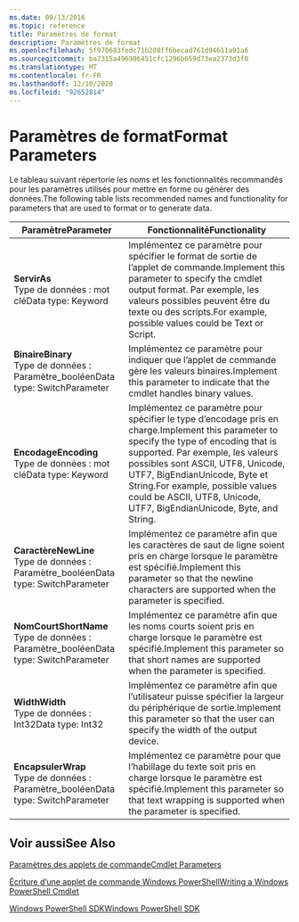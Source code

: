 ```yaml
---
ms.date: 09/13/2016
ms.topic: reference
title: Paramètres de format
description: Paramètres de format
ms.openlocfilehash: 5f970683fedc71b208ff6becad761d94611a91a6
ms.sourcegitcommit: ba7315a496986451cfc1296b659d73ea2373d3f0
ms.translationtype: MT
ms.contentlocale: fr-FR
ms.lasthandoff: 12/10/2020
ms.locfileid: "92652814"
---
```

# <a name="format-parameters"></a><span data-ttu-id="c34d4-103">Paramètres de format</span><span class="sxs-lookup"><span data-stu-id="c34d4-103">Format Parameters</span></span>

<span data-ttu-id="c34d4-104">Le tableau suivant répertorie les noms et les fonctionnalités recommandés pour les paramètres utilisés pour mettre en forme ou générer des données.</span><span class="sxs-lookup"><span data-stu-id="c34d4-104">The following table lists recommended names and functionality for parameters that are used to format or to generate data.</span></span>

|<span data-ttu-id="c34d4-105">Paramètre</span><span class="sxs-lookup"><span data-stu-id="c34d4-105">Parameter</span></span>|<span data-ttu-id="c34d4-106">Fonctionnalité</span><span class="sxs-lookup"><span data-stu-id="c34d4-106">Functionality</span></span>|
|---|---|
|<span data-ttu-id="c34d4-107">**Servir**</span><span class="sxs-lookup"><span data-stu-id="c34d4-107">**As**</span></span><br><span data-ttu-id="c34d4-108">Type de données : mot clé</span><span class="sxs-lookup"><span data-stu-id="c34d4-108">Data type: Keyword</span></span>|<span data-ttu-id="c34d4-109">Implémentez ce paramètre pour spécifier le format de sortie de l’applet de commande.</span><span class="sxs-lookup"><span data-stu-id="c34d4-109">Implement this parameter to specify the cmdlet output format.</span></span> <span data-ttu-id="c34d4-110">Par exemple, les valeurs possibles peuvent être du texte ou des scripts.</span><span class="sxs-lookup"><span data-stu-id="c34d4-110">For example, possible values could be Text or Script.</span></span>|
|<span data-ttu-id="c34d4-111">**Binaire**</span><span class="sxs-lookup"><span data-stu-id="c34d4-111">**Binary**</span></span><br><span data-ttu-id="c34d4-112">Type de données : Paramètre_booléen</span><span class="sxs-lookup"><span data-stu-id="c34d4-112">Data type: SwitchParameter</span></span>|<span data-ttu-id="c34d4-113">Implémentez ce paramètre pour indiquer que l’applet de commande gère les valeurs binaires.</span><span class="sxs-lookup"><span data-stu-id="c34d4-113">Implement this parameter to indicate that the cmdlet handles binary values.</span></span>|
|<span data-ttu-id="c34d4-114">**Encodage**</span><span class="sxs-lookup"><span data-stu-id="c34d4-114">**Encoding**</span></span><br><span data-ttu-id="c34d4-115">Type de données : mot clé</span><span class="sxs-lookup"><span data-stu-id="c34d4-115">Data type: Keyword</span></span>|<span data-ttu-id="c34d4-116">Implémentez ce paramètre pour spécifier le type d’encodage pris en charge.</span><span class="sxs-lookup"><span data-stu-id="c34d4-116">Implement this parameter to specify the type of encoding that is supported.</span></span> <span data-ttu-id="c34d4-117">Par exemple, les valeurs possibles sont ASCII, UTF8, Unicode, UTF7, BigEndianUnicode, Byte et String.</span><span class="sxs-lookup"><span data-stu-id="c34d4-117">For example, possible values could be ASCII, UTF8, Unicode, UTF7, BigEndianUnicode, Byte, and String.</span></span>|
|<span data-ttu-id="c34d4-118">**Caractère**</span><span class="sxs-lookup"><span data-stu-id="c34d4-118">**NewLine**</span></span><br><span data-ttu-id="c34d4-119">Type de données : Paramètre_booléen</span><span class="sxs-lookup"><span data-stu-id="c34d4-119">Data type: SwitchParameter</span></span>|<span data-ttu-id="c34d4-120">Implémentez ce paramètre afin que les caractères de saut de ligne soient pris en charge lorsque le paramètre est spécifié.</span><span class="sxs-lookup"><span data-stu-id="c34d4-120">Implement this parameter so that the newline characters are supported when the parameter is specified.</span></span>|
|<span data-ttu-id="c34d4-121">**NomCourt**</span><span class="sxs-lookup"><span data-stu-id="c34d4-121">**ShortName**</span></span><br><span data-ttu-id="c34d4-122">Type de données : Paramètre_booléen</span><span class="sxs-lookup"><span data-stu-id="c34d4-122">Data type: SwitchParameter</span></span>|<span data-ttu-id="c34d4-123">Implémentez ce paramètre afin que les noms courts soient pris en charge lorsque le paramètre est spécifié.</span><span class="sxs-lookup"><span data-stu-id="c34d4-123">Implement this parameter so that short names are supported when the parameter is specified.</span></span>|
|<span data-ttu-id="c34d4-124">**Width**</span><span class="sxs-lookup"><span data-stu-id="c34d4-124">**Width**</span></span><br><span data-ttu-id="c34d4-125">Type de données : Int32</span><span class="sxs-lookup"><span data-stu-id="c34d4-125">Data type: Int32</span></span>|<span data-ttu-id="c34d4-126">Implémentez ce paramètre afin que l’utilisateur puisse spécifier la largeur du périphérique de sortie.</span><span class="sxs-lookup"><span data-stu-id="c34d4-126">Implement this parameter so that the user can specify the width of the output device.</span></span>|
|<span data-ttu-id="c34d4-127">**Encapsuler**</span><span class="sxs-lookup"><span data-stu-id="c34d4-127">**Wrap**</span></span><br><span data-ttu-id="c34d4-128">Type de données : Paramètre_booléen</span><span class="sxs-lookup"><span data-stu-id="c34d4-128">Data type: SwitchParameter</span></span>|<span data-ttu-id="c34d4-129">Implémentez ce paramètre pour que l’habillage du texte soit pris en charge lorsque le paramètre est spécifié.</span><span class="sxs-lookup"><span data-stu-id="c34d4-129">Implement this parameter so that text wrapping is supported when the parameter is specified.</span></span>|
## <a name="see-also"></a><span data-ttu-id="c34d4-130">Voir aussi</span><span class="sxs-lookup"><span data-stu-id="c34d4-130">See Also</span></span>

[<span data-ttu-id="c34d4-131">Paramètres des applets de commande</span><span class="sxs-lookup"><span data-stu-id="c34d4-131">Cmdlet Parameters</span></span>](./cmdlet-parameters.md)

[<span data-ttu-id="c34d4-132">Écriture d’une applet de commande Windows PowerShell</span><span class="sxs-lookup"><span data-stu-id="c34d4-132">Writing a Windows PowerShell Cmdlet</span></span>](./writing-a-windows-powershell-cmdlet.md)

[<span data-ttu-id="c34d4-133">Windows PowerShell SDK</span><span class="sxs-lookup"><span data-stu-id="c34d4-133">Windows PowerShell SDK</span></span>](../windows-powershell-reference.md)
